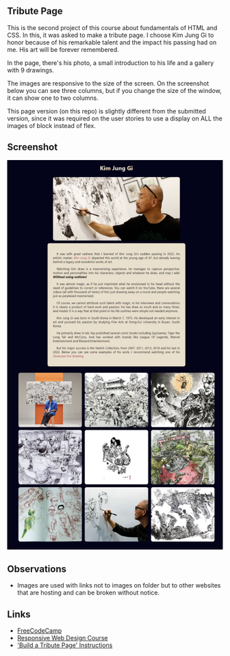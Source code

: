 
## Tribute Page

This is the second project of this course about fundamentals of HTML and CSS. In this, it was asked to make a tribute page. I choose Kim Jung Gi to honor because of his remarkable talent and the impact his passing had on me. His art will be forever remembered. 

In the page, there's his photo, a small introduction to his life and a gallery with 9 drawings. 

The images are responsive to the size of the screen. On the screenshot below you can see three columns, but if you change the size of the window, it can show one to two columns.

This page version (on this repo) is slightly different from the submitted version, since it was required on the user stories to use a display on ALL the images of block instead of flex. 

## Screenshot
![Screenshot FrontPage](tributepage-screenshot.png)

## Observations

- Images are used with links not to images on folder but to other websites that are hosting and can be broken without notice. 

## Links 
 - [FreeCodeCamp](https://www.freecodecamp.org/learn)
 - [Responsive Web Design Course](https://www.freecodecamp.org/learn/2022/responsive-web-design)
- ['Build a Tribute Page' Instructions](https://www.freecodecamp.org/learn/2022/responsive-web-design/build-a-tribute-page-project/build-a-tribute-page)